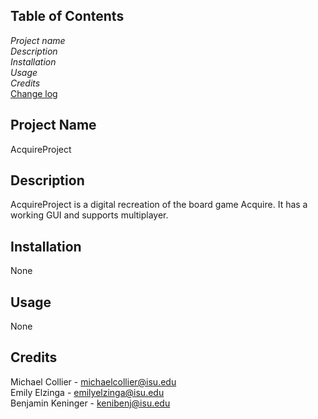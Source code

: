 ## Table of Contents
*Project name*\
*Description*\
*Installation*\
*Usage*\
*Credits*\
[Change log](CHANGELOG.md)
## Project Name
AcquireProject
## Description
AcquireProject is a digital recreation of the board game Acquire. It has a working GUI and supports multiplayer.
## Installation
None
## Usage
None
## Credits
Michael Collier - michaelcollier@isu.edu\
Emily Elzinga - emilyelzinga@isu.edu\
Benjamin Keninger - kenibenj@isu.edu
